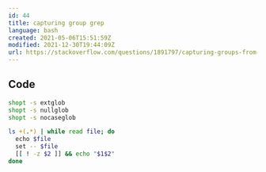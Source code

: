 ```yaml
---
id: 44
title: capturing group grep
language: bash
created: 2021-05-06T15:51:59Z
modified: 2021-12-30T19:44:09Z
url: https://stackoverflow.com/questions/1891797/capturing-groups-from-a-grep-regex
---
```


## Code

```bash
shopt -s extglob
shopt -s nullglob
shopt -s nocaseglob

ls +(.*) | while read file; do
  echo $file
  set -- $file
  [[ ! -z $2 ]] && echo "$1$2"
done
```

<!-- end -->

